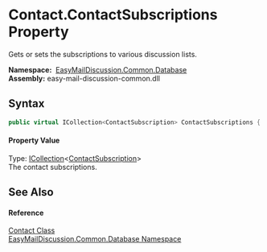 Contact.ContactSubscriptions Property
=====================================
Gets or sets the subscriptions to various discussion lists.

  **Namespace:**  [EasyMailDiscussion.Common.Database][1]  
  **Assembly:** easy-mail-discussion-common.dll

Syntax
------

```csharp
public virtual ICollection<ContactSubscription> ContactSubscriptions { get; set; }
```

#### Property Value
Type: [ICollection][2]&lt;[ContactSubscription][3]>  
 The contact subscriptions. 

See Also
--------

#### Reference
[Contact Class][4]  
[EasyMailDiscussion.Common.Database Namespace][1]  

[1]: ../README.md
[2]: https://docs.microsoft.com/dotnet/api/system.collections.generic.icollection-1
[3]: ../ContactSubscription/README.md
[4]: README.md